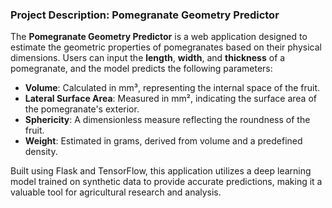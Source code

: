 
### Project Description: Pomegranate Geometry Predictor

The **Pomegranate Geometry Predictor** is a web application designed to estimate the geometric properties of pomegranates based on their physical dimensions. Users can input the **length**, **width**, and **thickness** of a pomegranate, and the model predicts the following parameters:

- **Volume**: Calculated in mm³, representing the internal space of the fruit.
- **Lateral Surface Area**: Measured in mm², indicating the surface area of the pomegranate's exterior.
- **Sphericity**: A dimensionless measure reflecting the roundness of the fruit.
- **Weight**: Estimated in grams, derived from volume and a predefined density.

Built using Flask and TensorFlow, this application utilizes a deep learning model trained on synthetic data to provide accurate predictions, making it a valuable tool for agricultural research and analysis.
